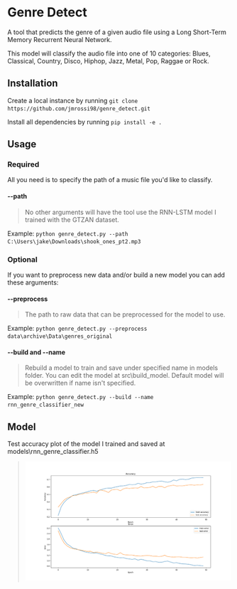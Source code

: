 # Genre Detect

A tool that predicts the genre of a given audio file using a Long Short-Term Memory Recurrent Neural Network.

This model will classify the audio file into one of 10 categories: Blues, Classical, Country, Disco, Hiphop, Jazz, Metal, Pop, Raggae or Rock.

## Installation

Create a local instance by running
` git clone https://github.com/jmrossi98/genre_detect.git `

Install all dependencies by running
`pip install -e .`

## Usage

### Required

All you need is to specify the path of a music file you'd like to classify.

#### --path

> No other arguments will have the tool use the RNN-LSTM model I trained with the GTZAN dataset.

Example:
`python genre_detect.py --path C:\Users\jake\Downloads\shook_ones_pt2.mp3`


### Optional

If you want to preprocess new data and/or build a new model you can add these arguments:

#### --preprocess

> The path to raw data that can be preprocessed for the model to use.

Example:
`python genre_detect.py --preprocess data\archive\Data\genres_original`

#### --build and --name

> Rebuild a model to train and save under specified name in models folder. You can edit the model at src\build_model. Default model will be overwritten if name isn't specified.

Example:
`python genre_detect.py --build --name rnn_genre_classifier_new`


## Model
Test accuracy plot of the model I trained and saved at models\rnn_genre_classifier.h5
> <img src="/images/model_eval.png" alt="ModelEval" width="1200">

